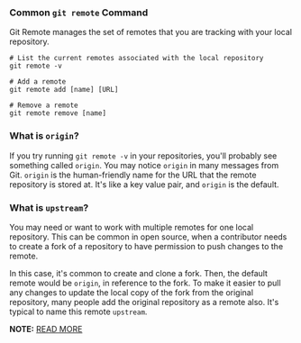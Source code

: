 ### Common `git remote` Command

Git Remote manages the set of remotes that you are tracking with your local repository.

```
# List the current remotes associated with the local repository
git remote -v

# Add a remote
git remote add [name] [URL]

# Remove a remote
git remote remove [name]
```

### What is `origin`?

If you try running `git remote -v` in your repositories, you'll probably see something called `origin`. You may notice `origin` in many messages from Git. `origin` is the human-friendly name for the URL that the remote repository is stored at. It's like a key value pair, and `origin` is the default.

### What is `upstream`?

You may need or want to work with multiple remotes for one local repository. This can be common in open source, when a contributor needs to create a fork of a repository to have permission to push changes to the remote.

In this case, it's common to create and clone a fork. Then, the default remote would be `origin`, in reference to the fork. To make it easier to pull any changes to update the local copy of the fork from the original repository, many people add the original repository as a remote also. It's typical to name this remote `upstream`.

**NOTE:** [READ MORE](https://github.com/git-guides/git-remote)